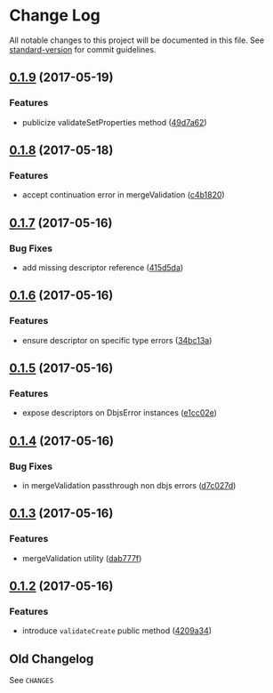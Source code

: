 # Change Log

All notable changes to this project will be documented in this file. See [standard-version](https://github.com/conventional-changelog/standard-version) for commit guidelines.

<a name="0.1.9"></a>
## [0.1.9](https://github.com/medikoo/dbjs/compare/v0.1.8...v0.1.9) (2017-05-19)


### Features

* publicize validateSetProperties method ([49d7a62](https://github.com/medikoo/dbjs/commit/49d7a62))



<a name="0.1.8"></a>
## [0.1.8](https://github.com/medikoo/dbjs/compare/v0.1.7...v0.1.8) (2017-05-18)


### Features

* accept continuation error in mergeValidation ([c4b1820](https://github.com/medikoo/dbjs/commit/c4b1820))



<a name="0.1.7"></a>
## [0.1.7](https://github.com/medikoo/dbjs/compare/v0.1.6...v0.1.7) (2017-05-16)


### Bug Fixes

* add missing descriptor reference ([415d5da](https://github.com/medikoo/dbjs/commit/415d5da))



<a name="0.1.6"></a>
## [0.1.6](https://github.com/medikoo/dbjs/compare/v0.1.5...v0.1.6) (2017-05-16)


### Features

* ensure descriptor on specific type errors ([34bc13a](https://github.com/medikoo/dbjs/commit/34bc13a))



<a name="0.1.5"></a>
## [0.1.5](https://github.com/medikoo/dbjs/compare/v0.1.4...v0.1.5) (2017-05-16)


### Features

* expose descriptors on DbjsError instances ([e1cc02e](https://github.com/medikoo/dbjs/commit/e1cc02e))



<a name="0.1.4"></a>
## [0.1.4](https://github.com/medikoo/dbjs/compare/v0.1.3...v0.1.4) (2017-05-16)


### Bug Fixes

* in mergeValidation passthrough non dbjs errors ([d7c027d](https://github.com/medikoo/dbjs/commit/d7c027d))



<a name="0.1.3"></a>
## [0.1.3](https://github.com/medikoo/dbjs/compare/v0.1.2...v0.1.3) (2017-05-16)


### Features

* mergeValidation utility ([dab777f](https://github.com/medikoo/dbjs/commit/dab777f))



<a name="0.1.2"></a>
## [0.1.2](https://github.com/medikoo/dbjs/compare/v0.1.1...v0.1.2) (2017-05-16)


### Features

* introduce `validateCreate` public method ([4209a34](https://github.com/medikoo/dbjs/commit/4209a34))

## Old Changelog

See `CHANGES`

